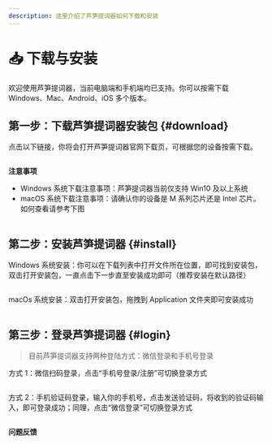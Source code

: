 ```yaml
---
description: 这里介绍了芦笋提词器如何下载和安装
---
```


# 📥 下载与安装

欢迎使用芦笋提词器，当前电脑端和手机端均已支持。你可以按需下载 Windows、Mac、Android、iOS 多个版本。

## 第一步：下载芦笋提词器安装包 {#download}

点击以下链接，你将会打开芦笋提词器官网下载页，可根据您的设备按需下载。

<Link title="芦笋提词器官网下载页" logo="https://lusun.com/logo.png" url="https://tcq.lusun.com/download/?ref=docs_tcq"></Link>

<ImgCenter><img src="/assets/image (2) (1).png" alt=""></ImgCenter>

**注意事项**

- Windows 系统下载注意事项：芦笋提词器当前仅支持 Win10 及以上系统
- macOS 系统下载注意事项：请确认你的设备是 M 系列芯片还是 Intel 芯片。如何查看请参考下图

<ImgCenter><img src="/assets/image (3) (1).png" alt=""></ImgCenter>

## 第二步：安装芦笋提词器 {#install}

Windows 系统安装：你可以在下载列表中打开文件所在位置，即可找到安装包，双击打开安装包，一直点击下一步直至安装成功即可（推荐安装在默认路径）

<ImgCenter><img src="/assets/032802.gif" alt=""></ImgCenter>

macOs 系统安装：双击打开安装包，拖拽到 Application 文件夹即可安装成功

<ImgCenter><img src="/assets/032801.gif" alt=""></ImgCenter>

## 第三步：登录芦笋提词器 {#login}

> 目前芦笋提词器支持两种登陆方式：微信登录和手机号登录

方式 1：微信扫码登录，点击“手机号登录/注册”可切换登录方式

<ImgCenter><img src="/assets/iShot_2024-03-28_14.05.45.png" alt=""></ImgCenter>

方式 2：手机验证码登录，输入你的手机号，点击发送验证码，将收到的验证码输入，即可登录成功；同理，点击“微信登录”可切换登录方式

<ImgCenter><img src="/assets/iShot_2024-03-28_14.06.22.png" alt=""></ImgCenter>

**问题反馈**

<UserGroup/>
